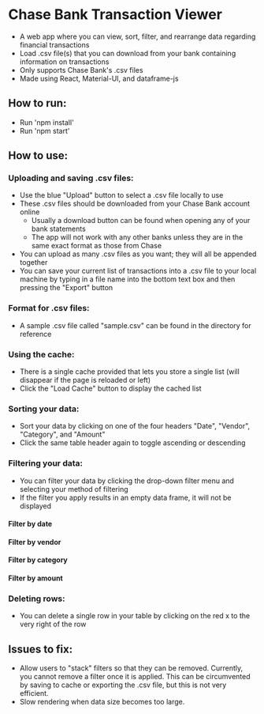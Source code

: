 Chase Bank Transaction Viewer
=============================
- A web app where you can view, sort, filter, and rearrange data regarding financial transactions
- Load .csv file(s) that you can download from your bank containing information on transactions
- Only supports Chase Bank's .csv files
- Made using React, Material-UI, and dataframe-js

How to run:
-----------
- Run 'npm install'
- Run 'npm start'

How to use:
-----------
### Uploading and saving .csv files:
- Use the blue "Upload" button to select a .csv file locally to use
- These .csv files should be downloaded from your Chase Bank account online
  - Usually a download button can be found when opening any of your bank statements
  - The app will not work with any other banks unless they are in the same exact format as those from Chase
- You can upload as many .csv files as you want; they will all be appended together
- You can save your current list of transactions into a .csv file to your local machine by typing in a file name into the bottom text box and then pressing the "Export" button

### Format for .csv files:
- A sample .csv file called "sample.csv" can be found in the directory for reference

### Using the cache:
- There is a single cache provided that lets you store a single list (will disappear if the page is reloaded or left)
- Click the "Load Cache" button to display the cached list

### Sorting your data:
- Sort your data by clicking on one of the four headers "Date", "Vendor", "Category", and "Amount"
- Click the same table header again to toggle ascending or descending

### Filtering your data:
- You can filter your data by clicking the drop-down filter menu and selecting your method of filtering
- If the filter you apply results in an empty data frame, it will not be displayed
#### Filter by date
#### Filter by vendor
#### Filter by category
#### Filter by amount

### Deleting rows:
- You can delete a single row in your table by clicking on the red x to the very right of the row

Issues to fix:
--------------
- Allow users to "stack" filters so that they can be removed. Currently, you cannot remove a filter once it is applied. This can be circumvented by saving to cache or exporting the .csv file, but this is not very efficient.
- Slow rendering when data size becomes too large.
